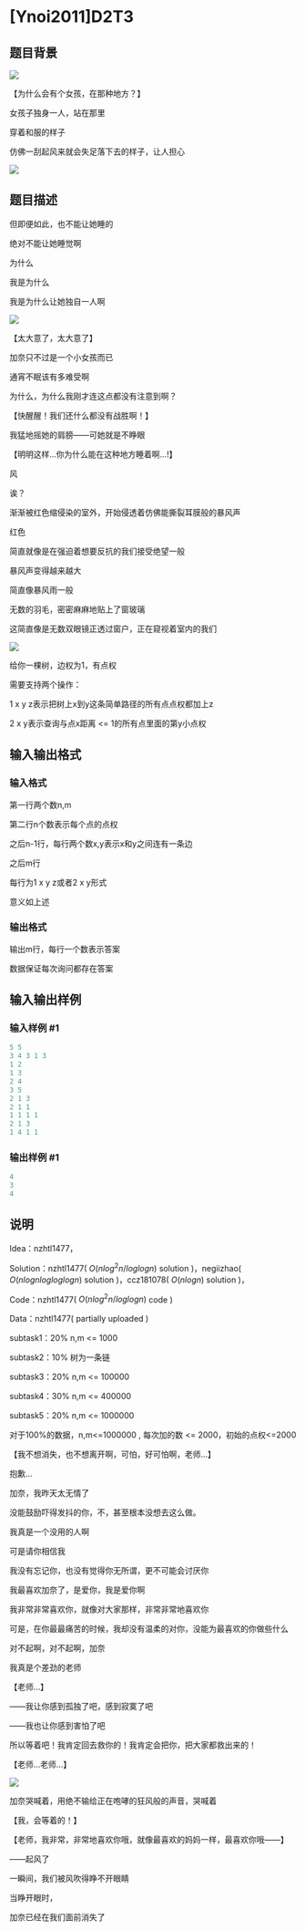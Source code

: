 # [Ynoi2011]D2T3

## 题目背景

 ![](https://cdn.luogu.com.cn/upload/pic/14446.png)

【为什么会有个女孩，在那种地方？】

女孩子独身一人，站在那里

穿着和服的样子

仿佛一刮起风来就会失足落下去的样子，让人担心

![](https://cdn.luogu.com.cn/upload/pic/14447.png)

## 题目描述

但即便如此，也不能让她睡的

绝对不能让她睡觉啊

为什么

我是为什么

我是为什么让她独自一人啊

![](https://cdn.luogu.com.cn/upload/pic/14448.png)

【太大意了，太大意了】

加奈只不过是一个小女孩而已

通宵不眠该有多难受啊

为什么，为什么我刚才连这点都没有注意到啊？

【快醒醒！我们还什么都没有战胜啊！】

我猛地摇她的肩膀——可她就是不睁眼

【明明这样…你为什么能在这种地方睡着啊…!】

风

诶？

渐渐被红色缩侵染的室外，开始侵透着仿佛能撕裂耳膜般的暴风声

红色

简直就像是在强迫着想要反抗的我们接受绝望一般

暴风声变得越来越大

简直像暴风雨一般

无数的羽毛，密密麻麻地贴上了窗玻璃

这简直像是无数双眼镜正透过窗户，正在窥视着室内的我们

![](https://cdn.luogu.com.cn/upload/pic/14449.png)

给你一棵树，边权为1，有点权

需要支持两个操作：

1 x y z表示把树上x到y这条简单路径的所有点点权都加上z

2 x y表示查询与点x距离 <= 1的所有点里面的第y小点权

## 输入输出格式

### 输入格式

第一行两个数n,m

第二行n个数表示每个点的点权

之后n-1行，每行两个数x,y表示x和y之间连有一条边

之后m行

每行为1 x y z或者2 x y形式

意义如上述

### 输出格式

输出m行，每行一个数表示答案

数据保证每次询问都存在答案

## 输入输出样例

### 输入样例 #1

```cpp
5 5
3 4 3 1 3
1 2
1 3
2 4
3 5
2 1 3
2 1 1
1 1 1 1
2 1 3
1 4 1 1

```
### 输出样例 #1

```cpp
4
3
4

```
## 说明

Idea：nzhtl1477，

Solution：nzhtl1477( $O( nlog^2n/loglogn )$ solution )，negiizhao( $O( nlognlogloglogn )$ solution )，ccz181078( $O( nlogn )$ solution )，

Code：nzhtl1477( $O( nlog^2n/loglogn )$ code )

Data：nzhtl1477( partially uploaded )

subtask1：20% n,m <= 1000

subtask2：10% 树为一条链

subtask3：20% n,m <= 100000

subtask4：30% n,m <= 400000

subtask5：20% n,m <= 1000000

对于100%的数据，n,m<=1000000 , 每次加的数 <= 2000，初始的点权<=2000

【我不想消失，也不想离开啊，可怕，好可怕啊，老师…】

抱歉…

加奈，我昨天太无情了

没能鼓励吓得发抖的你，不，甚至根本没想去这么做。

我真是一个没用的人啊

可是请你相信我

我没有忘记你，也没有觉得你无所谓，更不可能会讨厌你

我最喜欢加奈了，是爱你，我是爱你啊

我非常非常喜欢你，就像对大家那样，非常非常地喜欢你

可是，在你最最痛苦的时候，我却没有温柔的对你，没能为最喜欢的你做些什么

对不起啊，对不起啊，加奈

我真是个差劲的老师

【老师…】

——我让你感到孤独了吧，感到寂寞了吧

——我也让你感到害怕了吧

所以等着吧！我肯定回去救你的！我肯定会把你，把大家都救出来的！

【老师…老师…】

![](https://cdn.luogu.com.cn/upload/pic/14450.png)

加奈哭喊着，用绝不输给正在咆哮的狂风般的声音，哭喊着

【我，会等着的！】

【老师，我非常，非常地喜欢你哦，就像最喜欢的妈妈一样，最喜欢你哦——】

——起风了

一瞬间，我们被风吹得睁不开眼睛

当睁开眼时，

加奈已经在我们面前消失了

